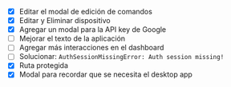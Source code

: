 - [x] Editar el modal de edición de comandos
- [x] Editar y Eliminar dispositivo
- [x] Agregar un modal para la API key de Google
- [ ] Mejorar el texto de la aplicación
- [ ] Agregar más interacciones en el dashboard
- [ ] Solucionar: `AuthSessionMissingError: Auth session missing!`
- [x] Ruta protegida
- [x] Modal para recordar que se necesita el desktop app
